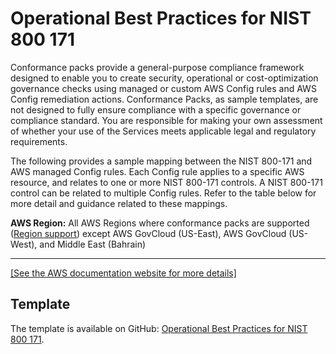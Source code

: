 # Operational Best Practices for NIST 800 171<a name="operational-best-practices-for-nist_800-171"></a>

Conformance packs provide a general\-purpose compliance framework designed to enable you to create security, operational or cost\-optimization governance checks using managed or custom AWS Config rules and AWS Config remediation actions\. Conformance Packs, as sample templates, are not designed to fully ensure compliance with a specific governance or compliance standard\. You are responsible for making your own assessment of whether your use of the Services meets applicable legal and regulatory requirements\.

The following provides a sample mapping between the NIST 800\-171 and AWS managed Config rules\. Each Config rule applies to a specific AWS resource, and relates to one or more NIST 800\-171 controls\. A NIST 800\-171 control can be related to multiple Config rules\. Refer to the table below for more detail and guidance related to these mappings\.

**AWS Region:** All AWS Regions where conformance packs are supported \([Region support](https://docs.aws.amazon.com/config/latest/developerguide/conformance-packs.html#conformance-packs-regions)\) except AWS GovCloud \(US\-East\), AWS GovCloud \(US\-West\), and Middle East \(Bahrain\)


****  
[\[See the AWS documentation website for more details\]](http://docs.aws.amazon.com/config/latest/developerguide/operational-best-practices-for-nist_800-171.html)

## Template<a name="nist_800-171-conformance-pack-sample"></a>

The template is available on GitHub: [Operational Best Practices for NIST 800 171](https://github.com/awslabs/aws-config-rules/blob/master/aws-config-conformance-packs/Operational-Best-Practices-for-NIST-800-171.yaml)\.